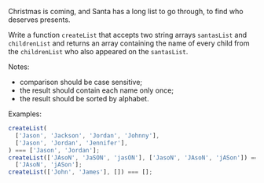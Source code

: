Christmas is coming, and Santa has a long list to go through, to find who deserves presents.

Write a function `createList` that accepts two string arrays `santasList` and `childrenList` and returns an array containing the name of every child from the `childrenList` who also appeared on the `santasList`.

Notes:

- comparison should be case sensitive;
- the result should contain each name only once;
- the result should be sorted by alphabet.

Examples:

```javascript
createList(
  ['Jason', 'Jackson', 'Jordan', 'Johnny'],
  ['Jason', 'Jordan', 'Jennifer'],
) === ['Jason', 'Jordan'];
createList(['JAsoN', 'JaSON', 'jasON'], ['JasoN', 'JAsoN', 'jASon']) ===
  ['JAsoN', 'jASon'];
createList(['John', 'James'], []) === [];
```
